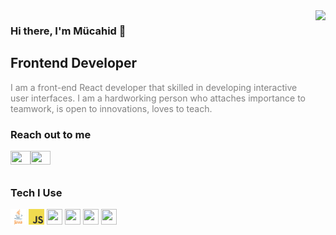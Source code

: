<img src="https://media.giphy.com/media/JDKxRN0Bvmm2c/giphy.gif" align="right" widht="400" height="250">

### Hi there, I'm Mücahid 👋

## Frontend Developer

<font color="grey"> I am a front-end React developer that skilled in developing interactive user interfaces.  </font>
<font color="grey"> I am a hardworking person who attaches importance to teamwork, is open to innovations, loves to teach.  </font>

### Reach out to me

[<img height="22" width="32" src="https://unpkg.com/simple-icons@v6/icons/linkedin.svg" align="left" />
][linkedin]
[<img height="22" width="32" src="https://unpkg.com/simple-icons@v6/icons/twitter.svg" align="left" />
][twitter]

<br />
<br />

### Tech I Use

<p>
<img src="https://raw.githubusercontent.com/github/explore/5b3600551e122a3277c2c5368af2ad5725ffa9a1/topics/java/java.png" width="25" height="25">
<img src="https://raw.githubusercontent.com/github/explore/80688e429a7d4ef2fca1e82350fe8e3517d3494d/topics/javascript/javascript.png" width="25" height="25">
<img src="https://upload.wikimedia.org/wikipedia/commons/6/61/HTML5_logo_and_wordmark.svg" width="25" height="25">
<img src="https://upload.wikimedia.org/wikipedia/commons/d/d5/CSS3_logo_and_wordmark.svg" width="25" height="25">
<img src="https://upload.wikimedia.org/wikipedia/commons/4/47/React.svg" width="25" height="25">
<img src="https://upload.wikimedia.org/wikipedia/commons/9/96/Sass_Logo_Color.svg" width="25" height="25">
</p>



[linkedin]: https://www.linkedin.com/in/mucahid-ekmekci/
[twitter]: https://twitter.com/EkmekciMucahid
